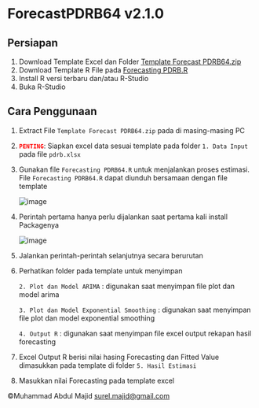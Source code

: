 # ForecastPDRB64 v2.1.0

## Persiapan
1. Download Template Excel dan Folder [Template Forecast PDRB64.zip](https://github.com/dulmaj12id/ForecastPDRB64/blob/Utama/Template%20Forecast%20PDRB64.zip)
2. Download Template R File pada [Forecasting PDRB.R](https://github.com/idabdulmaj/ForecastPDRB64/blob/Utama/Forecasting%20PDRB64.R)
3. Install R versi terbaru dan/atau R-Studio
4. Buka R-Studio

## Cara Penggunaan
1. Extract File `Template Forecast PDRB64.zip` pada di masing-masing PC 

2. <code style="color : red">**PENTING**</code>: Siapkan excel data sesuai template pada folder `1. Data Input` pada file `pdrb.xlsx`

3. Gunakan file `Forecasting PDRB64.R` untuk menjalankan proses estimasi. File `Forecasting PDRB64.R` dapat diunduh bersamaan dengan file template

   ![image](https://github.com/user-attachments/assets/2e6bec74-07d9-4eef-be20-8766c3eeb2be)
   
4. Perintah pertama hanya perlu dijalankan saat pertama kali install Packagenya

   ![image](https://github.com/user-attachments/assets/80330149-58bd-4027-8ed5-e125cc5505a1)


5. Jalankan perintah-perintah selanjutnya secara berurutan   

6. Perhatikan folder pada template untuk menyimpan

   `2. Plot dan Model ARIMA` : digunakan saat menyimpan file plot dan model arima

   `3. Plot dan Model Exponential Smoothing` : digunakan saat menyimpan file plot dan model exponential smoothing

   `4. Output R` : digunakan saat menyimpan file excel output rekapan hasil forecasting

8. Excel Output R berisi nilai hasing Forecasting dan Fitted Value dimasukkan pada template di folder `5. Hasil Estimasi`

9. Masukkan nilai Forecasting pada template excel




&copy;Muhammad Abdul Majid
surel.majid@gmail.com
